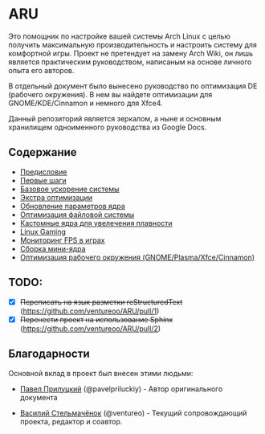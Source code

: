 # ARU

Это помощник по настройке вашей системы Arch Linux с целью получить максимальную производительность и настроить систему для комфортной игры. Проект не претендует на замену Arch Wiki, он лишь является практическим руководством, написаным на основе личного опыта его авторов.

В отдельный документ было вынесено руководство по оптимизация DE (рабочего окружения). В нем вы найдете оптимизации для GNOME/KDE/Cinnamon и немного для Xfce4. 

Данный репозиторий является зеркалом, а ныне и основным хранилищем одноименного руководства из Google Docs.

## Содержание

- [Предисловие](https://github.com/ventureoo/ARU/blob/main/sphinx/source/preface.rst)
- [Первые шаги](https://github.com/ventureoo/ARU/blob/main/sphinx/source/first-steps.rst)
- [Базовое ускорение системы](https://github.com/ventureoo/ARU/blob/main/sphinx/source/generic-system-acceleration.rst)
- [Экстра оптимизации](https://github.com/ventureoo/ARU/blob/main/sphinx/source/extra-optimizations.rst)
- [Обновление параметров ядра](https://github.com/ventureoo/ARU/blob/main/sphinx/source/kernel-parameters.rst)
- [Оптимизация файловой системы](https://github.com/ventureoo/ARU/blob/main/sphinx/source/file-systems.rst)
- [Кастомные ядра для увелечения плавности](https://github.com/ventureoo/ARU/blob/main/sphinx/source/custom-kernels.rst)
- [Linux Gaming](https://github.com/ventureoo/ARU/blob/main/sphinx/source/linux-gaming.rst)
- [Мониторинг FPS в играх](https://github.com/ventureoo/ARU/blob/main/sphinx/source/monitoring-fps.rst)
- [Сборка мини-ядра](https://github.com/ventureoo/ARU/blob/main/sphinx/source/mini-kernel.rst)
- [Оптимизация рабочего окружения (GNOME/Plasma/Xfce/Cinnamon)](https://github.com/ventureoo/ARU/blob/main/sphinx/source/de-optimizations.rst)

## TODO:

- [x] ~~Переписать на язык разметки reStructuredText~~ (https://github.com/ventureoo/ARU/pull/1)
- [x] ~~Перенести проект на использование Sphinx~~ (https://github.com/ventureoo/ARU/pull/2)

## Благодарности

Основной вклад в проект был внесен этими людьми:

- [Павел Прилуцкий](https://vk.com/ustavchiy) (@pavelpriluckiy) - Автор оригинального документа

- [Василий Стельмачёнок](https://vk.com/ventureo) (@ventureo) - Текущий сопровождающий проекта, редактор и соавтор. 
